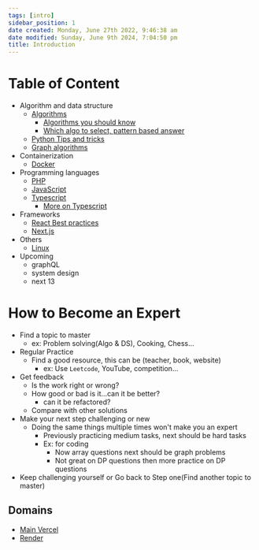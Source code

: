 ```yaml
---
tags: [intro]
sidebar_position: 1
date created: Monday, June 27th 2022, 9:46:38 am
date modified: Sunday, June 9th 2024, 7:04:50 pm
title: Introduction
---
```


# Table of Content

- Algorithm and data structure
	- [Algorithms](Algo/Fundamental%20Algorithms/Algorithm%20analysis.md)
		- [Algorithms you should know](Algo/Fundamental%20Algorithms/Recommendations/Algorithms%20you%20should%20know.md)
		- [Which algo to select, pattern based answer](Algo/Fundamental%20Algorithms/Recommendations/Which%20algo%20to%20select,%20pattern%20based%20answer.md)
	- [Python Tips and tricks](Algo/Python%20Tips%20&%20Tricks/Useful%20Python%20Collections%20module.md)
	- [Graph algorithms](Algo/Tree%20&%20Graph/Tree/Union%20find.md)
- Containerization
	- [Docker](Containerization/Docker/1.%20General%20step%20to%20dockerizing%20a%20project.md)
- Programming languages
	- [PHP](Programming%20langs/PHP.md)
	- [JavaScript](Programming%20langs/JavaScript/You%20Should%20Know%20JavaScript.md)
	- [Typescript](Programming%20langs/TypeScript/Fundamentals.md)
		- [More on Typescript](Programming%20langs/TypeScript/More%20on%20Typescript.md)
- Frameworks
	- [React Best practices](Frameworks/React/More%20on%20React.md)
	- [Next.js](Frameworks/Nextjs/Next%20pages%20router/100.%20Intro%20to%20Next.js.md)
- Others
	- [Linux](Linux/Common%20Commands.md)
- Upcoming
	- graphQL
	- system design
	- next 13

# How to Become an Expert

- Find a topic to master
	- ex: Problem solving(Algo & DS), Cooking, Chess…
- Regular Practice
	- Find a good resource, this can be (teacher, book, website)
		- ex: Use `Leetcode`, YouTube, competition…
- Get feedback
	- Is the work right or wrong?
	- How good or bad is it…can it be better?
		- can it be refactored?
	- Compare with other solutions
- Make your next step challenging or new
	- Doing the same things multiple times won't make you an expert
		- Previously practicing medium tasks, next should be hard tasks
		- Ex: for coding
			- Now array questions next should be graph problems
			- Not great on DP questions then more practice on DP questions
- Keep challenging yourself or Go back to Step one(Find another topic to master)

## Domains

- [Main Vercel](https://zekaryas.vercel.app)
- [Render](https://zack.onrender.com)
